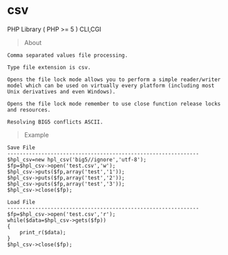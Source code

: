 # csv
PHP Library ( PHP >= 5 ) CLI,CGI

> About

	Comma separated values file processing.

	Type file extension is csv.

	Opens the file lock mode allows you to perform a simple reader/writer model which can be used on virtually every platform (including most Unix derivatives and even Windows).

	Opens the file lock mode remember to use close function release locks and resources.

	Resolving BIG5 conflicts ASCII.

> Example

	Save File
	--------------------------------------------------------------
	$hpl_csv=new hpl_csv('big5//ignore','utf-8');
	$fp=$hpl_csv->open('test.csv','w');
	$hpl_csv->puts($fp,array('test','1'));
	$hpl_csv->puts($fp,array('test','2'));
	$hpl_csv->puts($fp,array('test','3'));
	$hpl_csv->close($fp);

	Load File
	--------------------------------------------------------------
	$fp=$hpl_csv->open('test.csv','r');
	while($data=$hpl_csv->gets($fp))
	{
		print_r($data);
	}
	$hpl_csv->close($fp);